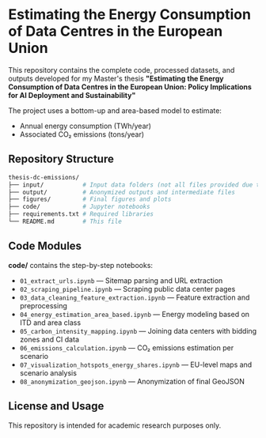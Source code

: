 # Estimating the Energy Consumption of Data Centres in the European Union

This repository contains the complete code, processed datasets, and outputs developed for my Master's thesis **"Estimating the Energy Consumption of Data Centres in the European Union: Policy Implications for AI Deployment and Sustainability"**

The project uses a bottom-up and area-based model to estimate:
- Annual energy consumption (TWh/year)
- Associated CO₂ emissions (tons/year) 

## Repository Structure

```bash
thesis-dc-emissions/
├── input/           # Input data folders (not all files provided due to confidentiality)
├── output/          # Anonymized outputs and intermediate files
├── figures/         # Final figures and plots
├── code/            # Jupyter notebooks 
├── requirements.txt # Required libraries
└── README.md        # This file
```

## Code Modules

**code/** contains the step-by-step notebooks:

- `01_extract_urls.ipynb` — Sitemap parsing and URL extraction
- `02_scraping_pipeline.ipynb` — Scraping public data center pages
- `03_data_cleaning_feature_extraction.ipynb` — Feature extraction and preprocessing
- `04_energy_estimation_area_based.ipynb` — Energy modeling based on ITD and area class
- `05_carbon_intensity_mapping.ipynb` — Joining data centers with bidding zones and CI data
- `06_emissions_calculation.ipynb` — CO₂ emissions estimation per scenario
- `07_visualization_hotspots_energy_shares.ipynb` — EU-level maps and scenario analysis
- `08_anonymization_geojson.ipynb` — Anonymization of final GeoJSON

##  License and Usage

This repository is intended for academic research purposes only.
